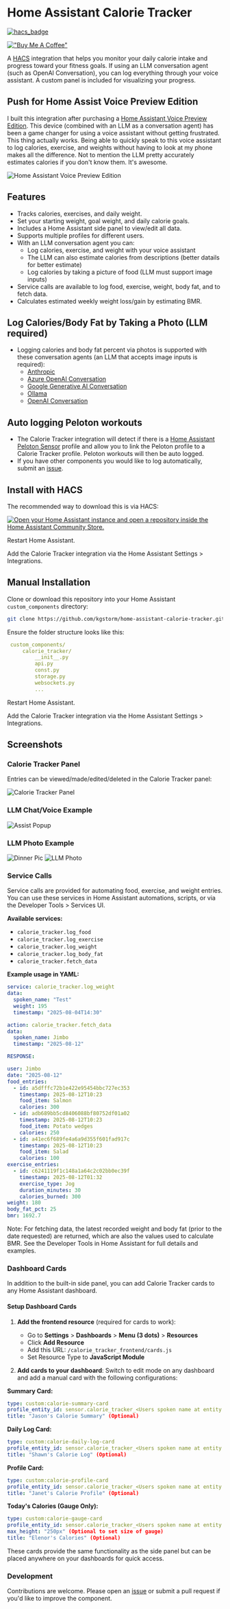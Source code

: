 # Home Assistant Calorie Tracker

[![hacs_badge](https://img.shields.io/badge/HACS-Custom-orange.svg?style=flat-square&logo=homeassistantcommunitystore)](https://hacs.xyz/)

[!["Buy Me A Coffee"](https://www.buymeacoffee.com/assets/img/custom_images/orange_img.png)](https://www.buymeacoffee.com/t8hdahudm6)

A [HACS](https://www.hacs.xyz/) integration that helps you monitor your daily calorie intake and progress toward your fitness goals. If using an LLM conversation agent (such as OpenAI Conversation), you can log everything through your voice assistant. A custom panel is included for visualizing your progress.

## Push for Home Assist Voice Preview Edition

I built this integration after purchasing a [Home Assistant Voice Preview Edition](https://www.home-assistant.io/voice-pe/). This device (combined with an LLM as a conversation agent) has been a game changer for using a voice assistant without getting frustrated. This thing actually works. Being able to quickly speak to this voice assistant to log calories, exercise, and weights without having to look at my phone makes all the difference. Not to mention the LLM pretty accurately estimates calories if you don't know them. It's awesome.

![Home Assistant Voice Preview Edition](screenshots/vpe-packaging.png)

## Features

- Tracks calories, exercises, and daily weight.
- Set your starting weight, goal weight, and daily calorie goals.
- Includes a Home Assistant side panel to view/edit all data.
- Supports multiple profiles for different users.
- With an LLM conversation agent you can:
    - Log calories, exercise, and weight with your voice assistant
    - The LLM can also estimate calories from descriptions (better datails for better estimate)
    - Log calories by taking a picture of food (LLM must support image inputs)
- Service calls are available to log food, exercise, weight, body fat, and to fetch data.
- Calculates estimated weekly weight loss/gain by estimating BMR.

## Log Calories/Body Fat by Taking a Photo (LLM required)

- Logging calories and body fat percent via photos is supported with these conversation agents (an LLM that accepts image inputs is required):
    - [Anthropic](https://www.home-assistant.io/integrations/anthropic)
    - [Azure OpenAI Conversation](https://github.com/joselcaguilar/azure-openai-ha)
    - [Google Generative AI Conversation](https://www.home-assistant.io/integrations/google_generative_ai_conversation)
    - [Ollama](https://www.home-assistant.io/integrations/ollama)
    - [OpenAI Conversation](https://www.home-assistant.io/integrations/openai_conversation)

## Auto logging Peloton workouts

- The Calorie Tracker integration will detect if there is a [Home Assistant Peloton Sensor](https://github.com/edwork/homeassistant-peloton-sensor) profile and allow you to link the Peloton profile to a Calorie Tracker profile. Peloton workouts will then be auto logged.
- If you have other components you would like to log automatically, submit an [issue](https://github.com/kgstorm/home-assistant-calorie-tracker/issues).

## Install with HACS

The recommended way to download this is via HACS:

[![Open your Home Assistant instance and open a repository inside the Home Assistant Community Store.](https://my.home-assistant.io/badges/hacs_repository.svg)](https://my.home-assistant.io/redirect/hacs_repository/?category=custom_respository&owner=kgstorm&repository=home-assistant-calorie-tracker)

Restart Home Assistant.

Add the Calorie Tracker integration via the Home Assistant Settings > Integrations.

## Manual Installation

Clone or download this repository into your Home Assistant `custom_components` directory:
   ```bash
   git clone https://github.com/kgstorm/home-assistant-calorie-tracker.git
   ```

Ensure the folder structure looks like this:
   ```yaml
    custom_components/
        calorie_tracker/
            __init__.py
            api.py
            const.py
            storage.py
            websockets.py
            ...
   ```
Restart Home Assistant.

Add the Calorie Tracker integration via the Home Assistant Settings > Integrations.

## Screenshots

### Calorie Tracker Panel
Entries can be viewed/made/edited/deleted in the Calorie Tracker panel:

![Calorie Tracker Panel](screenshots/CalorieTrackerPanel2.png)


### LLM Chat/Voice Example

![Assist Popup](screenshots/CalorieTrackerLLMexample2.jpg)

### LLM Photo Example

![Dinner Pic](screenshots/dinner.jpg)
![LLM Photo](screenshots/CalorieTrackerPhotoLogging1.jpg)

### Service Calls

Service calls are provided for automating food, exercise, and weight entries.
You can use these services in Home Assistant automations, scripts, or via the Developer Tools > Services UI.

**Available services:**
- `calorie_tracker.log_food`
- `calorie_tracker.log_exercise`
- `calorie_tracker.log_weight`
- `calorie_tracker.log_body_fat`
- `calorie_tracker.fetch_data`

**Example usage in YAML:**
```yaml
service: calorie_tracker.log_weight
data:
  spoken_name: "Test"
  weight: 195
  timestamp: "2025-08-04T14:30"
```
```yaml
action: calorie_tracker.fetch_data
data:
  spoken_name: Jimbo
  timestamp: "2025-08-12"

RESPONSE:

user: Jimbo
date: "2025-08-12"
food_entries:
  - id: a5dfffc72b1e422e95454bbc727ec353
    timestamp: 2025-08-12T10:23
    food_item: Salmon
    calories: 300
  - id: adb689bb5cd8406088bf80752df01a02
    timestamp: 2025-08-12T10:23
    food_item: Potato wedges
    calories: 250
  - id: a41ec6f689fe4a6a9d355f601fad917c
    timestamp: 2025-08-12T10:23
    food_item: Salad
    calories: 100
exercise_entries:
  - id: c6241119f1c148a1a64c2c02bb0ec39f
    timestamp: 2025-08-12T01:32
    exercise_type: Jog
    duration_minutes: 30
    calories_burned: 300
weight: 180
body_fat_pct: 25
bmr: 1692.7
```
Note: For fetching data, the latest recorded weight and body fat (prior to the date requested) are returned, which are also the values used to calculate BMR.
See the Developer Tools in Home Assistant for full details and examples.


### Dashboard Cards

In addition to the built-in side panel, you can add Calorie Tracker cards to any Home Assistant dashboard.

#### Setup Dashboard Cards

1. **Add the frontend resource** (required for cards to work):
   - Go to **Settings** > **Dashboards** > **Menu (3 dots)** > **Resources**
   - Click **Add Resource**
   - Add this URL: `/calorie_tracker_frontend/cards.js`
   - Set Resource Type to **JavaScript Module**

2. **Add cards to your dashboard**:
   Switch to edit mode on any dashboard and add a manual card with the following configurations:

**Summary Card:**
```yaml
type: custom:calorie-summary-card
profile_entity_id: sensor.calorie_tracker_<Users spoken name at entity creation>
title: "Jason's Calorie Summary" (Optional)
```

**Daily Log Card:**
```yaml
type: custom:calorie-daily-log-card
profile_entity_id: sensor.calorie_tracker_<Users spoken name at entity creation>
title: "Shawn's Calorie Log" (Optional)
```

**Profile Card:**
```yaml
type: custom:calorie-profile-card
profile_entity_id: sensor.calorie_tracker_<Users spoken name at entity creation>
title: "Janet's Calorie Profile" (Optional)
```

**Today's Calories (Gauge Only):**
```yaml
type: custom:calorie-gauge-card
profile_entity_id: sensor.calorie_tracker_<Users spoken name at entity creation>
max_height: "250px" (Optional to set size of gauge)
title: "Elenor's Calories" (Optional)
```

These cards provide the same functionality as the side panel but can be placed anywhere on your dashboards for quick access. 


### Development
Contributions are welcome. Please open an [issue](https://github.com/kgstorm/home-assistant-calorie-tracker/issues) or submit a pull request if you'd like to improve the component.

